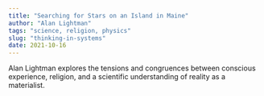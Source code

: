 ```yaml
---
title: "Searching for Stars on an Island in Maine"
author: "Alan Lightman"
tags: "science, religion, physics"
slug: "thinking-in-systems"
date: 2021-10-16
---
```


Alan Lightman explores the tensions and congruences between conscious experience,
religion, and a scientific understanding of reality as a materialist.
